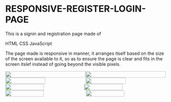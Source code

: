 # RESPONSIVE-REGISTER-LOGIN-PAGE
This is a signin and registration page made of 
  
  HTML
  CSS
  JavaScript

The page made is responsive in manner, it arranges itself based on the size of the screen available to it,
so as to ensure the page is clear and fits in the screen itslef instead of going beyond the visible
pixels.

<div style="display:flex;" class="Computer_Screen_Width">
  
  <img aling="left" width="100%" height="auto" src="https://user-images.githubusercontent.com/58340159/117699778-d8071480-b1e2-11eb-8e0c-8a6d00ec3468.png" style="display:inline;">
  <img aling="left" width="100%" height="auto" src="https://user-images.githubusercontent.com/58340159/117699786-da696e80-b1e2-11eb-84b6-a3ad3958cd52.png" style="display:inline;">
  
</div>
<div style="display:flex" class="Computer_Screen_Half">
  
  <img aling="left" width="50%" height="auto" src="https://user-images.githubusercontent.com/58340159/117699790-db9a9b80-b1e2-11eb-955a-999471fc9d37.png" style="display:inline;">
  <img aling="left" width="50%" height="auto" src="https://user-images.githubusercontent.com/58340159/117699792-dc333200-b1e2-11eb-93d0-50502dd3a002.png" style="display:inline;">

</div>
<div style="display:flex" class="Tablet_Screen_Width">
  
  <img aling="left" width="49%" height="auto" src="https://user-images.githubusercontent.com/58340159/117699798-dccbc880-b1e2-11eb-8c7c-2b9e77469cc8.png" style="display:inline;">
  <img aling="left" width="49%" height="auto" src="https://user-images.githubusercontent.com/58340159/117699802-ddfcf580-b1e2-11eb-8019-996c7ce7f94b.png" style="display:inline;">

</div>
<div style="display:flex" class="Mobile_Screen_Width">
  
  <img align="left" width="49%" height="auto" src="https://user-images.githubusercontent.com/58340159/117699806-de958c00-b1e2-11eb-9a2d-a7e59ec7a2b4.png">
  <img align="right" width="49%" height="auto" src="https://user-images.githubusercontent.com/58340159/117699807-df2e2280-b1e2-11eb-99eb-227ad02f6680.png">

</div>
